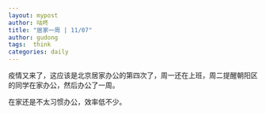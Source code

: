 ```yaml
---
layout: mypost
author: 咕咚
title: "居家一周 | 11/07"
author: gudong
tags:  think
categories: daily
---
```


疫情又来了，这应该是北京居家办公的第四次了，周一还在上班，周二提醒朝阳区的同学在家办公，然后办公了一周。

在家还是不太习惯办公，效率低不少。

